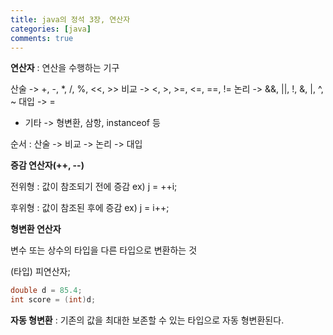 ```yaml
---
title: java의 정석 3장, 연산자
categories: [java]
comments: true
---
```


**연산자**
 : 연산을 수행하는 기구

 산술 ->   +, -, *, /, %, <<, >> 
 비교 ->   <, >, >=, <=, ==, !=
 논리 ->   &&, ||, !, &, |, ^, ~
 대입 ->   =
  + 기타 -> 형변환, 삼항, instanceof 등
 
 순서 : 산술 -> 비교 -> 논리 -> 대입

 

 **증감 연산자(++, --)**

 전위형 : 값이 참조되기 전에 증감
 ex) j = ++i;

 후위형 : 값이 참조된 후에 증감
 ex) j = i++;



 **형변환 연산자**

 변수 또는 상수의 타입을 다른 타입으로 변환하는 것

 (타입) 피연산자;

```java
double d = 85.4;
int score = (int)d;
```


**자동 형변환**
 : 기존의 값을 최대한 보존할 수 있는 타입으로 자동 형변환된다.
